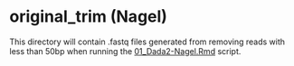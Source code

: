 # original_trim (Nagel)

This directory will contain .fastq files generated from removing reads with less than 50bp when running the [01_Dada2-Nagel.Rmd](../../../../scripts/analysis-individual/Nagel-2016/01_Dada2-Nagel.Rmd) script.